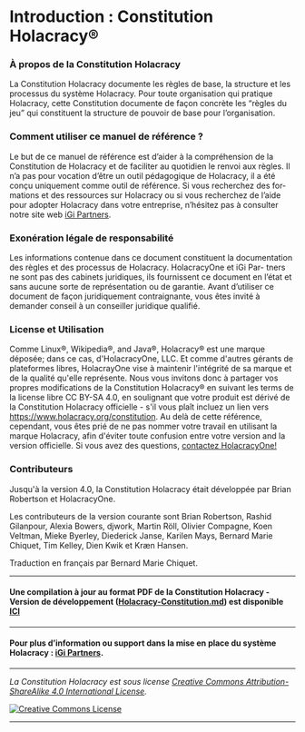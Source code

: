 # Introduction : Constitution Holacracy®

### À propos de la Constitution Holacracy

La Constitution Holacracy documente les règles de base, la structure et les processus du système Holacracy. Pour toute organisation qui pratique Holacracy, cette Constitution documente de façon concrète les “règles du jeu” qui constituent la structure de pouvoir de base pour l’organisation.

### Comment utiliser ce manuel de référence ?
Le but de ce manuel de référence est d’aider à la compréhension de la Constitution de Holacracy et de faciliter au quotidien le renvoi aux règles. Il n’a pas pour vocation d’être un outil pédagogique de Holacracy, il a été conçu uniquement comme outil de référence. Si vous recherchez des for- mations et des ressources sur Holacracy ou si vous recherchez de l’aide pour adopter Holacracy dans votre entreprise, n’hésitez pas à consulter notre site web <a href="https://www.igipartners.com" target="_blank">iGi Partners</a>.

### Exonération légale de responsabilité
Les informations contenue dans ce document constituent la documentation des règles et des processus de Holacracy. HolacracyOne et iGi Par- tners ne sont pas des cabinets juridiques, ils fournissent ce document en l’état et sans aucune sorte de représentation ou de garantie. Avant d’utiliser ce document de façon juridiquement contraignante, vous êtes invité à demander conseil à un conseiller juridique qualifié.

### License et Utilisation
Comme Linux®, Wikipedia®, and Java®, Holacracy® est une marque déposée; dans ce cas, d'HolacracyOne, LLC. Et comme d'autres gérants de plateformes libres, HolacrayOne vise à maintenir l'intégrité de sa marque et de la qualité qu'elle représente. Nous vous invitons donc à partager vos propres modifications de la Constitution Holacracy® en suivant les terms de la license libre CC BY-SA 4.0, en soulignant que votre produit est dérivé de la Constitution Holacracy officielle - s'il vous plaît incluez un lien vers https://www.holacracy.org/constitution. Au delà de cette référence, cependant, vous êtes prié de ne pas nommer votre travail en utilisant la marque Holacracy, afin d'éviter toute confusion entre votre version and la version officielle. Si vous avez des questions, <a href="http://www.holacracy.org/contact/" target="_blank">contactez HolacracyOne! </a>

### Contributeurs
Jusqu'à la version 4.0, la Constitution Holacracy était développée par Brian Robertson et HolacracyOne. 

Les contributeurs de la version courante sont Brian Robertson, Rashid Gilanpour, Alexia Bowers, djwork, Martin Röll, Olivier Compagne, Koen Veltman, Mieke Byerley, Diederick Janse, Karilen Mays, Bernard Marie Chiquet, Tim Kelley, Dien Kwik et Kræn Hansen.

Traduction en français par Bernard Marie Chiquet.

---

#### Une compilation à jour au format PDF de la Constitution Holacracy - Version de développement (<a href="https://github.com/holacracyone/Holacracy-Constitution/blob/master/Holacracy-Constitution.md" target="_blank">Holacracy-Constitution.md</a>) est disponible <a href="https://gitprint.com/holacracyone/Holacracy-Constitution/blob/master/Holacracy-Constitution.md" target="_blank">ICI</a>

---

#### Pour plus d’information ou support dans la mise en place du système Holacracy : <a href="https://www.igipartners.com" target="_blank">iGi Partners</a>.

---

*_La Constitution Holacracy est sous license <a rel="license" href="https://creativecommons.org/licenses/by-sa/4.0/">Creative Commons Attribution-ShareAlike 4.0 International License</a>._*

<a rel="license" href="http://creativecommons.org/licenses/by-sa/4.0/" target="_blank"><img alt="Creative Commons License" style="border-width:0" src="https://i.creativecommons.org/l/by-sa/4.0/88x31.png" /></a> 

---
